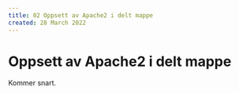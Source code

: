 ```yaml
---
title: 02 Oppsett av Apache2 i delt mappe
created: 28 March 2022
---
```

# Oppsett av Apache2 i delt mappe
Kommer snart.
